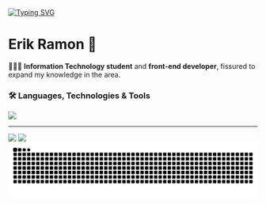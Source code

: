 <div align="left">
  <a href="https://git.io/typing-svg">
    <img src="https://readme-typing-svg.demolab.com?font=Jetbrains+mono+nerd&weight=500&size=24&pause=1000&color=988BC7&center=false&vCenter=true&random=false&width=524&lines=console.log('Welcome+to+my+profile!')" alt="Typing SVG">
  </a>
</div>

<h1>Erik Ramon 🚀</h1>

👨🏻‍💻 **Information Technology student** and **front-end developer**, fissured to expand my knowledge in the area.



### 🛠️ Languages, Technologies & Tools

<div style="display: flex">
  <img src="https://skillicons.dev/icons?i=react,javascript,html,css,java,arduino,vscode,git,github" />
</div>

---

<div align="left">
  <img height="180em" src="https://github-readme-stats.vercel.app/api?username=Erik3331&theme=omni&show_icons=true&hide_border=false&count_private=true" />
  <img height="180em" src="https://github-readme-stats.vercel.app/api/top-langs/?username=Erik3331&theme=omni&show_icons=true&hide_border=false&layout=compact" />
</div>



<picture align="center">
  <source media="(prefers-color-scheme: dark)" srcset="https://raw.githubusercontent.com/Erik3331/Erik3331/output/github-contribution-grid-snake-dark.svg">
  <source media="(prefers-color-scheme: light)" srcset="https://raw.githubusercontent.com/Erik3331/Erik3331/output/github-contribution-grid-snake-dark.svg">
  <img align="center" alt="github contribution grid snake animation" src="https://raw.githubusercontent.com/Erik3331/Erik3331/output/github-contribution-grid-snake.svg">
</picture>
